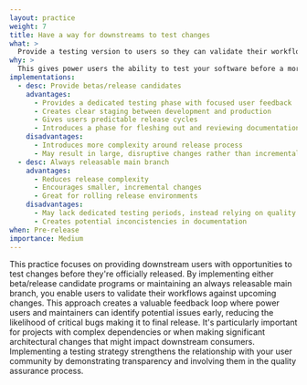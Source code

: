 ```yaml
---
layout: practice
weight: 7
title: Have a way for downstreams to test changes
what: >
  Provide a testing version to users so they can validate their workflows before major changes are made.
why: >
  This gives power users the ability to test your software before a more general release is made. Reduces bugs for final release.
implementations:
  - desc: Provide betas/release candidates
    advantages:
      - Provides a dedicated testing phase with focused user feedback
      - Creates clear staging between development and production
      - Gives users predictable release cycles
      - Introduces a phase for fleshing out and reviewing documentation
    disadvantages:
      - Introduces more complexity around release process
      - May result in large, disruptive changes rather than incremental ones
  - desc: Always releasable main branch
    advantages:
      - Reduces release complexity
      - Encourages smaller, incremental changes
      - Great for rolling release environments
    disadvantages:
      - May lack dedicated testing periods, instead relying on quality CI
      - Creates potential inconcistencies in documentation
when: Pre-release
importance: Medium
---
```

This practice focuses on providing downstream users with opportunities to test changes before they're officially released. By implementing either beta/release candidate programs or maintaining an always releasable main branch, you enable users to validate their workflows against upcoming changes. This approach creates a valuable feedback loop where power users and maintainers can identify potential issues early, reducing the likelihood of critical bugs making it to final release. It's particularly important for projects with complex dependencies or when making significant architectural changes that might impact downstream consumers. Implementing a testing strategy strengthens the relationship with your user community by demonstrating transparency and involving them in the quality assurance process.
